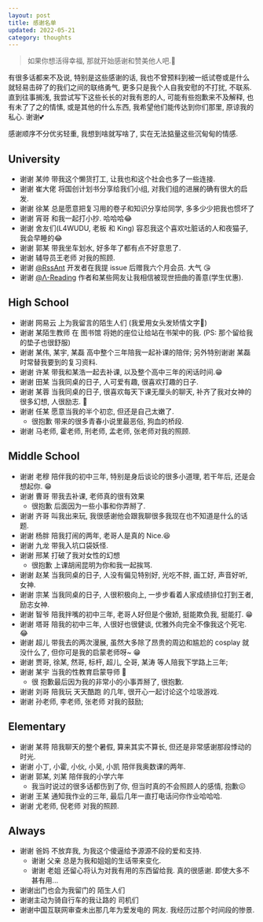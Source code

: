 ```yaml
---
layout: post
title: 感谢名单
updated: 2022-05-21
category: thoughts
---
```


> 如果你想活得幸福, 那就开始感谢和赞美他人吧.🥰

有很多话都来不及说, 特别是这些感谢的话, 我也不曾预料到被一纸试卷或是什么就轻易击碎了的我们之间的联络勇气, 更多只是我个人自我安慰的不打扰, 不联系. 直到往事搁浅, 我尝试写下这些长长的对我有恩的人, 可能有些抱歉来不及解释, 也有未了了之的情愫, 或是其他的什么东西, 我希望他们能传达到你们那里, 原谅我的私心. 谢谢💕

感谢顺序不分优劣轻重, 我想到啥就写啥了, 实在无法掂量这些沉甸甸的情感.

## University

- 谢谢 某帅 带我这个懒货打工, 让我也和这个社会也多了一些连接.
- 谢谢 崔大佬 将国创计划书分享给我们小组, 对我们组的进展的确有很大的启发.
- 谢谢 徐某 总是愿意把复习用的卷子和知识分享给同学, 多多少少把我也惯坏了
- 谢谢 宵哥 和我一起打小抄. 哈哈哈😂
- 谢谢 舍友们(L4WUDU, 老板 和 King) 容忍我这个喜欢吐脏话的人和夜猫子, 我会早睡的😂
- 谢谢 郭某 带我坐车划水, 好多年了都有点不好意思了.
- 谢谢 辅导员王老师 对我的照顾.
- 谢谢 [@RssAnt](https://rss.anyant.com/) 开发者在我提 issue 后赠我六个月会员. 大气 😘
- 谢谢 [@Λ-Reading](https://rizime.substack.com) 作者和某些网友让我相信被现世扭曲的善意(学生优惠).

## High School

- 谢谢 网易云 上为我留言的陌生人们 (我爱用女头发矫情文字🤡)
- 谢谢 某陌生教师 在 图书馆 将她的座位让给站在书架中的我. (PS: 那个留给我的垫子也很舒服)
- 谢谢 某伟, 某宇, 某磊 高中整个三年陪我一起补课的陪伴; 另外特别谢谢 某磊 时常替我要到的复习资料.
- 谢谢 许某 带我和某浩一起去补课, 以及整个高中三年的闲话时间.😁
- 谢谢 田某 当我同桌的日子, 人可爱有趣, 很喜欢打趣的日子.
- 谢谢 某蓉 当我同桌的日子, 很喜欢每天下课无厘头的聊天, 补齐了我对女神的很多幻想, 人很励志. 🤣
- 谢谢 任某 愿意当我的半个初恋, 但还是自己太嫩了.
  - 很抱歉 带来的很多青春小说里最恶俗, 狗血的桥段.
- 谢谢 马老师, 霍老师, 刑老师, 孟老师, 张老师对我的照顾.

## Middle School

- 谢谢 老穆 陪伴我的初中三年, 特别是身后谈论的很多小道理, 若干年后, 还是会想起你. 😁
- 谢谢 曹哥 带我去补课, 老师真的很有效果
  - 很抱歉 后面因为一些小事和你弄掰了.
- 谢谢 齐哥 叫我出来玩, 我很感谢他会跟我聊很多我现在也不知道是什么的话题.
- 谢谢 杨胖 陪我打闹的两年, 老哥人是真的 Nice.😆
- 谢谢 九龙 带我入坑口袋妖怪.
- 谢谢 邢某 打破了我对女性的幻想
  - 很抱歉 上课胡闹昆明为你和我一起挨骂.
- 谢谢 赵某 当我同桌的日子, 人没有偏见特别好, 光吃不胖, 画工好, 声音好听, 女神.
- 谢谢 宗某 当我同桌的日子, 人很积极向上, 一步步看着人家成绩排位打到王者, 励志女神.
- 谢谢 智爷 陪我拌嘴的初中三年, 老哥人好但是个傲娇, 挺能欺负我, 挺能打. 😁
- 谢谢 塔哥 陪我的初中三年, 人很好也很健谈, 优雅外向完全不像我这个死宅. 😂
- 谢谢 超儿 带我去的两次漫展, 虽然大多除了昂贵的周边和尴尬的 cosplay 就没什么了, 但你可是我的启蒙老师呀~ 😁
- 谢谢 贾哥, 徐某, 然哥, 标杆, 超儿, 仝哥, 某涛 等人陪我下学路上三年;
- 谢谢 某宇 当我的性教育启蒙导师 🤣
  - 很 抱歉最后因为我的非常小的小事弄掰了, 很抱歉.
- 谢谢 刘哥 陪我玩 天天酷跑 的几年, 很开心一起讨论这个垃圾游戏.
- 谢谢 孙老师, 李老师, 张老师 对我的鼓励;

## Elementary

- 谢谢 某蒋 陪我聊天的整个暑假, 算来其实不算长, 但还是非常感谢那段悸动的时光.
- 谢谢 小丁, 小霍, 小伙, 小吴, 小凯 陪伴我奥数课的两年.
- 谢谢 郭某, 刘某 陪伴我的小学六年
  - 我当时说过的很多话都伤到了你, 但当时真的不会照顾人的感情, 抱歉😖
- 谢谢 王某 通知我作业的三年, 最后几年一直打电话问你作业哈哈哈.
- 谢谢 尤老师, 倪老师 对我的照顾.

## Always

- 谢谢 爸妈 不放弃我, 为我这个傻逼给予源源不段的爱和支持.
  - 谢谢 父亲 总是为我和姐姐的生话带来变化.
  - 谢谢 老姐 还留心将认为对我有用的东西留给我. 真的很感谢. 即使大多不甚有用...
- 谢谢出门也会为我留门的 陌生人们
- 谢谢主动为骑自行车的我让路的 司机们
- 谢谢中国互联网审查未出那几年为爱发电的 网友. 我经历过那个时间段的惨景.
